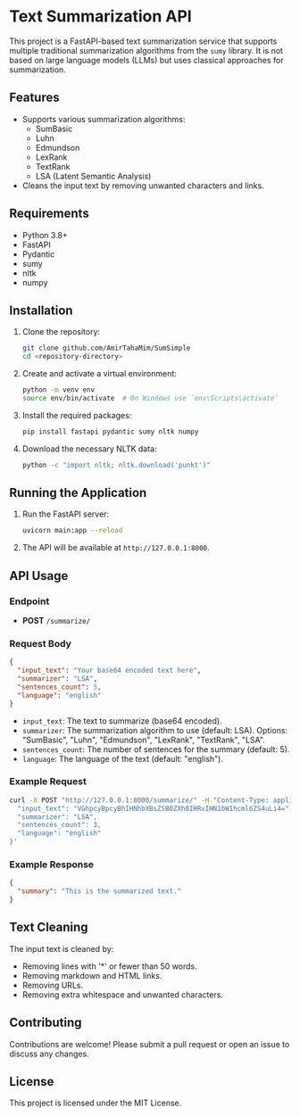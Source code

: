 # Text Summarization API

This project is a FastAPI-based text summarization service that supports multiple traditional summarization algorithms from the `sumy` library. It is not based on large language models (LLMs) but uses classical approaches for summarization.

## Features

- Supports various summarization algorithms:
  - SumBasic
  - Luhn
  - Edmundson
  - LexRank
  - TextRank
  - LSA (Latent Semantic Analysis)
- Cleans the input text by removing unwanted characters and links.

## Requirements

- Python 3.8+
- FastAPI
- Pydantic
- sumy
- nltk
- numpy

## Installation

1. Clone the repository:
    ```sh
    git clone github.com/AmirTahaMim/SumSimple
    cd <repository-directory>
    ```

2. Create and activate a virtual environment:
    ```sh
    python -m venv env
    source env/bin/activate  # On Windows use `env\Scripts\activate`
    ```

3. Install the required packages:
    ```sh
    pip install fastapi pydantic sumy nltk numpy
    ```

4. Download the necessary NLTK data:
    ```sh
    python -c "import nltk; nltk.download('punkt')"
    ```

## Running the Application

1. Run the FastAPI server:
    ```sh
    uvicorn main:app --reload
    ```

2. The API will be available at `http://127.0.0.1:8000`.

## API Usage

### Endpoint

- **POST** `/summarize/`

### Request Body

```json
{
  "input_text": "Your base64 encoded text here",
  "summarizer": "LSA",
  "sentences_count": 5,
  "language": "english"
}
```

- `input_text`: The text to summarize (base64 encoded).
- `summarizer`: The summarization algorithm to use (default: LSA). Options: "SumBasic", "Luhn", "Edmundson", "LexRank", "TextRank", "LSA".
- `sentences_count`: The number of sentences for the summary (default: 5).
- `language`: The language of the text (default: "english").

### Example Request

```sh
curl -X POST "http://127.0.0.1:8000/summarize/" -H "Content-Type: application/json" -d '{
  "input_text": "VGhpcyBpcyBhIHNhbXBsZSB0ZXh0IHRvIHN1bW1hcml6ZS4uLi4=",  # Base64 encoded text
  "summarizer": "LSA",
  "sentences_count": 3,
  "language": "english"
}'
```

### Example Response

```json
{
  "summary": "This is the summarized text."
}
```

## Text Cleaning

The input text is cleaned by:
- Removing lines with '*' or fewer than 50 words.
- Removing markdown and HTML links.
- Removing URLs.
- Removing extra whitespace and unwanted characters.

## Contributing

Contributions are welcome! Please submit a pull request or open an issue to discuss any changes.

## License

This project is licensed under the MIT License.
```
